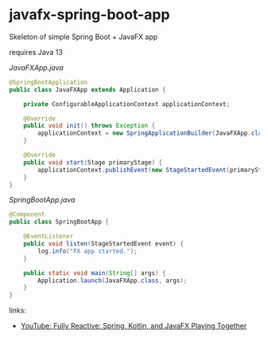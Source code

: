 # javafx-spring-boot-app
Skeleton of simple Spring Boot + JavaFX app

requires Java 13

_JavaFXApp.java_

```java
@SpringBootApplication
public class JavaFXApp extends Application {

    private ConfigurableApplicationContext applicationContext;

    @Override
    public void init() throws Exception {
        applicationContext = new SpringApplicationBuilder(JavaFXApp.class).run();
    }

    @Override
    public void start(Stage primaryStage) {
        applicationContext.publishEvent(new StageStartedEvent(primaryStage));
    }
}
```

_SpringBootApp.java_

```java
@Component
public class SpringBootApp {

    @EventListener
    public void listen(StageStartedEvent event) {
        log.info("FX app started.");
    }

    public static void main(String[] args) {
        Application.launch(JavaFXApp.class, args);
    }
}
```

links:

* [YouTube: Fully Reactive: Spring, Kotlin, and JavaFX Playing Together](https://www.youtube.com/watch?v=Lse51SpfKHo)
